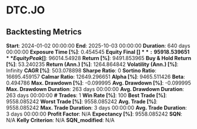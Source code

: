 # DTC.JO

## Backtesting Metrics

**Start**: 2024-01-02 00:00:00
**End**: 2025-10-03 00:00:00
**Duration**: 640 days 00:00:00
**Exposure Time [%]**: 0.454545
**Equity Final [$]**: 95918.539651
**Equity Peak [$]**: 96014.54928
**Return [%]**: 9491.853965
**Buy & Hold Return [%]**: 53.240235
**Return (Ann.) [%]**: 1264.864842
**Volatility (Ann.) [%]**: Infinity
**CAGR [%]**: 503.078898
**Sharpe Ratio**: 0
**Sortino Ratio**: 16695.459157
**Calmar Ratio**: 12649.296651
**Alpha [%]**: 9465.511426
**Beta**: 0.494786
**Max. Drawdown [%]**: -0.099995
**Avg. Drawdown [%]**: -0.099995
**Max. Drawdown Duration**: 263 days 00:00:00
**Avg. Drawdown Duration**: 263 days 00:00:00
**# Trades**: 1
**Win Rate [%]**: 100
**Best Trade [%]**: 9558.085242
**Worst Trade [%]**: 9558.085242
**Avg. Trade [%]**: 9558.085242
**Max. Trade Duration**: 3 days 00:00:00
**Avg. Trade Duration**: 3 days 00:00:00
**Profit Factor**: N/A
**Expectancy [%]**: 9558.085242
**SQN**: N/A
**Kelly Criterion**: N/A
**SQN_modified**: N/A